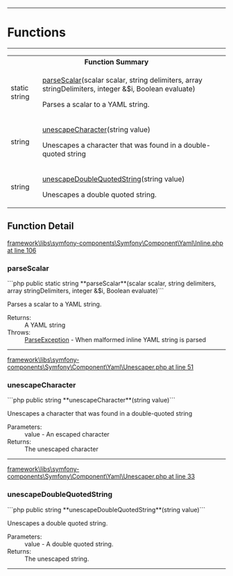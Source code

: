- - -

# Functions #

- - -

<table id="summary_function" class="title">
<tr><th colspan="2" class="title">Function Summary</th></tr>
<tr>
<td class="type">static  string</td>
<td class="description"><p class="name"><a href="#parseScalar()">parseScalar</a>(scalar scalar, string delimiters, array stringDelimiters, integer &$i, Boolean evaluate)</p><p class="description">Parses a scalar to a YAML string.</p></td>
</tr>
<tr>
<td class="type"> string</td>
<td class="description"><p class="name"><a href="#unescapeCharacter()">unescapeCharacter</a>(string value)</p><p class="description">Unescapes a character that was found in a double-quoted string</p></td>
</tr>
<tr>
<td class="type"> string</td>
<td class="description"><p class="name"><a href="#unescapeDoubleQuotedString()">unescapeDoubleQuotedString</a>(string value)</p><p class="description">Unescapes a double quoted string.</p></td>
</tr>
</table>

<h2 id="detail_function">Function Detail</h2>
<a href="https://github.com/JeyDotC/Hirudo-docs/blob/master/source/framework/libs/symfony-components/Symfony/Component/Yaml/Inline.php.md#line106" class="location">framework\libs\symfony-components\Symfony\Component\Yaml\Inline.php at line 106</a>

<h3 id="parseScalar()">parseScalar</h3>
```php
public static  string **parseScalar**(scalar scalar, string delimiters, array stringDelimiters, integer &$i, Boolean evaluate)```
<div class="details">
<p>Parses a scalar to a YAML string.</p>
<dl>
<dt>Returns:</dt>
<dd>A YAML string</dd>
<dt>Throws:</dt>
<dd><a href="../../../symfony/component/yaml/exception/parseexception.html">ParseException</a> - When malformed inline YAML string is parsed</dd>
</dl>
</div>

- - -

<a href="https://github.com/JeyDotC/Hirudo-docs/blob/master/source/framework/libs/symfony-components/Symfony/Component/Yaml/Unescaper.php.md#line51" class="location">framework\libs\symfony-components\Symfony\Component\Yaml\Unescaper.php at line 51</a>

<h3 id="unescapeCharacter()">unescapeCharacter</h3>
```php
public  string **unescapeCharacter**(string value)```
<div class="details">
<p>Unescapes a character that was found in a double-quoted string</p>
<dl>
<dt>Parameters:</dt>
<dd>value - An escaped character</dd>
<dt>Returns:</dt>
<dd>The unescaped character</dd>
</dl>
</div>

- - -

<a href="https://github.com/JeyDotC/Hirudo-docs/blob/master/source/framework/libs/symfony-components/Symfony/Component/Yaml/Unescaper.php.md#line33" class="location">framework\libs\symfony-components\Symfony\Component\Yaml\Unescaper.php at line 33</a>

<h3 id="unescapeDoubleQuotedString()">unescapeDoubleQuotedString</h3>
```php
public  string **unescapeDoubleQuotedString**(string value)```
<div class="details">
<p>Unescapes a double quoted string.</p>
<dl>
<dt>Parameters:</dt>
<dd>value - A double quoted string.</dd>
<dt>Returns:</dt>
<dd>The unescaped string.</dd>
</dl>
</div>

- - -

